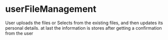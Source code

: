 # userFileManagement
User uploads the files or Selects from the existing files, and then updates its personal details. at last the information is stores after getting a confirmation from the user

